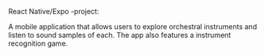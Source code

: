 React Native/Expo -project:

A mobile application that allows users to explore orchestral instruments 
and listen to sound samples of each. 
The app also features a instrument recognition game. 

